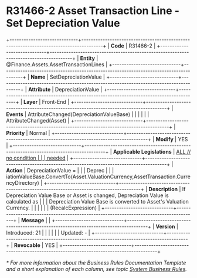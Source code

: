 ﻿---
erp.type: front-end-business-rule
erp.entity: Finance.Assets.AssetTransactionLines
---

# R31466-2 Asset Transaction Line - Set Depreciation Value
+-----------------------------+---------------------------------------------------------------------------------------+
| **Code**                    | R31466-2                                                                              |
+-----------------------------+---------------------------------------------------------------------------------------+
| **Entity**                  | @Finance.Assets.AssetTransactionLines                                                                  |
+-----------------------------+---------------------------------------------------------------------------------------+
| **Name**                    | SetDepreciationValue                                                                  |
+-----------------------------+---------------------------------------------------------------------------------------+
| **Attribute**               | DepreciationValue                                                                     |
+-----------------------------+---------------------------------------------------------------------------------------+
| **Layer**                   | Front-End                                                                             |
+-----------------------------+---------------------------------------------------------------------------------------+
| **Events**                  | AttributeChanged(DepreciationValueBase)                                               |
|                             |                                                                                       |
|                             | AttributeChanged(Asset)                                                               |
+-----------------------------+---------------------------------------------------------------------------------------+
| **Priority**                | Normal                                                                                |
+-----------------------------+---------------------------------------------------------------------------------------+
| **Modify**                  | YES                                                                                   |
+-----------------------------+---------------------------------------------------------------------------------------+
| **Applicable Legislations** | [ALL // no condition                                                                  |
|                             | needed](https://confluence.erp.net/display/techdoc/Country+Specific+Functionality)    |
+-----------------------------+---------------------------------------------------------------------------------------+
| **Action**                  | DepreciationValue =                                                                   |
|                             | Deprec                                                                                |
|                             | iationValueBase.ConvertTo(Asset.ValuationCurrency,AssetTransaction.CurrencyDirectory) |
+-----------------------------+---------------------------------------------------------------------------------------+
| **Description**             | If Depreciation Value Base or Asset is changed, Depreciation Value is calculated as   |
|                             | Depreciation Value Base is converted to Asset\'s Valuation Currency.                  |
|                             |                                                                                       |
|                             | (RecalcExpression)                                                                    |
+-----------------------------+---------------------------------------------------------------------------------------+
| **Message**                 |                                                                                       |
+-----------------------------+---------------------------------------------------------------------------------------+
| **Version**                 | Introduced: 21                                                                        |
|                             |                                                                                       |
|                             | Updated: -                                                                            |
+-----------------------------+---------------------------------------------------------------------------------------+
| **Revocable**               | YES                                                                                   |
+-----------------------------+---------------------------------------------------------------------------------------+

*\* For more information about the Business Rules Documentation Template and a short explanation of each column, see
topic [System Business Rules](../templates/template-description-system-business-rules.md).*

  

  
